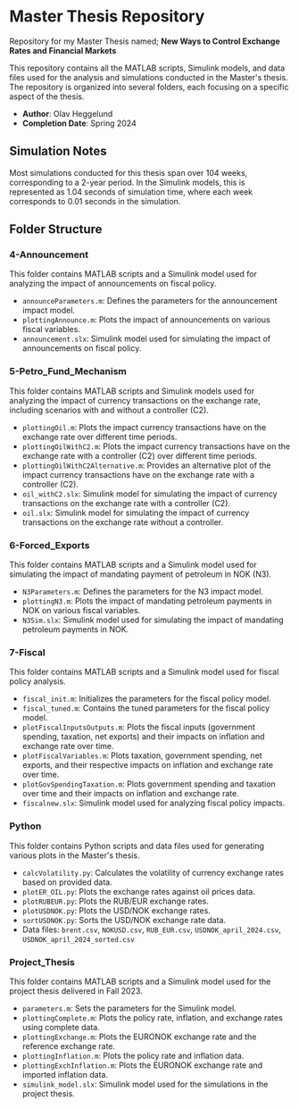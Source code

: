 # Master Thesis Repository

Repository for my Master Thesis named; **New Ways to Control Exchange Rates and Financial Markets**

This repository contains all the MATLAB scripts, Simulink models, and data files used for the analysis and simulations conducted in the Master's thesis. The repository is organized into several folders, each focusing on a specific aspect of the thesis.

- **Author**: Olav Heggelund
- **Completion Date**: Spring 2024

## Simulation Notes
Most simulations conducted for this thesis span over 104 weeks, corresponding to a 2-year period. In the Simulink models, this is represented as 1.04 seconds of simulation time, where each week corresponds to 0.01 seconds in the simulation.

## Folder Structure

### 4-Announcement
This folder contains MATLAB scripts and a Simulink model used for analyzing the impact of announcements on fiscal policy.

- `announceParameters.m`: Defines the parameters for the announcement impact model.
- `plottingAnnounce.m`: Plots the impact of announcements on various fiscal variables.
- `announcement.slx`: Simulink model used for simulating the impact of announcements on fiscal policy.

### 5-Petro_Fund_Mechanism
This folder contains MATLAB scripts and Simulink models used for analyzing the impact of currency transactions on the exchange rate, including scenarios with and without a controller (C2).

- `plottingOil.m`: Plots the impact currency transactions have on the exchange rate over different time periods.
- `plottingOilWithC2.m`: Plots the impact currency transactions have on the exchange rate with a controller (C2) over different time periods.
- `plottingOilWithC2Alternative.m`: Provides an alternative plot of the impact currency transactions have on the exchange rate with a controller (C2).
- `oil_withC2.slx`: Simulink model for simulating the impact of currency transactions on the exchange rate with a controller (C2).
- `oil.slx`: Simulink model for simulating the impact of currency transactions on the exchange rate without a controller.

### 6-Forced_Exports
This folder contains MATLAB scripts and a Simulink model used for simulating the impact of mandating payment of petroleum in NOK (N3).

- `N3Parameters.m`: Defines the parameters for the N3 impact model.
- `plottingN3.m`: Plots the impact of mandating petroleum payments in NOK on various fiscal variables.
- `N3Sim.slx`: Simulink model used for simulating the impact of mandating petroleum payments in NOK.

### 7-Fiscal
This folder contains MATLAB scripts and a Simulink model used for fiscal policy analysis.

- `fiscal_init.m`: Initializes the parameters for the fiscal policy model.
- `fiscal_tuned.m`: Contains the tuned parameters for the fiscal policy model.
- `plotFiscalInputsOutputs.m`: Plots the fiscal inputs (government spending, taxation, net exports) and their impacts on inflation and exchange rate over time.
- `plotFiscalVariables.m`: Plots taxation, government spending, net exports, and their respective impacts on inflation and exchange rate over time.
- `plotGovSpendingTaxation.m`: Plots government spending and taxation over time and their impacts on inflation and exchange rate.
- `fiscalnew.slx`: Simulink model used for analyzing fiscal policy impacts.

### Python
This folder contains Python scripts and data files used for generating various plots in the Master's thesis.

- `calcVolatility.py`: Calculates the volatility of currency exchange rates based on provided data.
- `plotER_OIL.py`: Plots the exchange rates against oil prices data.
- `plotRUBEUR.py`: Plots the RUB/EUR exchange rates.
- `plotUSDNOK.py`: Plots the USD/NOK exchange rates.
- `sortUSDNOK.py`: Sorts the USD/NOK exchange rate data.
- Data files: `brent.csv`, `NOKUSD.csv`, `RUB_EUR.csv`, `USDNOK_april_2024.csv`, `USDNOK_april_2024_sorted.csv`

### Project_Thesis
This folder contains MATLAB scripts and a Simulink model used for the project thesis delivered in Fall 2023.

- `parameters.m`: Sets the parameters for the Simulink model.
- `plottingComplete.m`: Plots the policy rate, inflation, and exchange rates using complete data.
- `plottingExchange.m`: Plots the EURONOK exchange rate and the reference exchange rate.
- `plottingInflation.m`: Plots the policy rate and inflation data.
- `plottingExchInflation.m`: Plots the EURONOK exchange rate and imported inflation data.
- `simulink_model.slx`: Simulink model used for the simulations in the project thesis.
